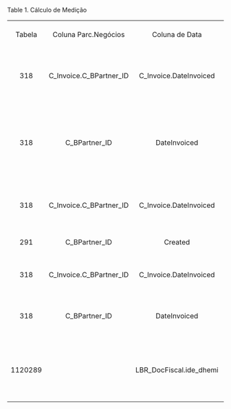 <div id="d533313e1" class="table">

<div class="table-title">

Table 1. Cálculo de
Medição

</div>

<div class="table-contents">

|         |                            |                           |                                                                                    |                  |                                   |                          |                            |                    |                   |                                                                                                                                                                                   |                                                                                                                     |
| :-----: | :------------------------: | :-----------------------: | :--------------------------------------------------------------------------------: | :--------------: | :-------------------------------: | :----------------------: | :------------------------: | :----------------: | :---------------: | :-------------------------------------------------------------------------------------------------------------------------------------------------------------------------------: | :-----------------------------------------------------------------------------------------------------------------: |
| Tabela  |    Coluna Parc.Negócios    |      Coluna de Data       |                                     Descrição                                      | Tipo de Entidade |           Coluna Chave            |           Nome           |       Coluna da Org.       | Cálculo de Medição | Coluna de Produto |                                                                                    Sql SELECT                                                                                     |                                                      Sql WHERE                                                      |
|   318   | C\_Invoice.C\_BPartner\_ID |  C\_Invoice.DateInvoiced  |                   Invoiced net revenue, without tax and charges                    |        D         |     C\_Invoice.C\_Invoice\_ID     |   Invoiced Net Revenue   |   C\_Invoice.AD\_Org\_ID   |        100         | il.M\_Product\_ID |                    SELECT SUM(il.LineNetAmt) FROM RV\_C\_Invoice C\_Invoice INNER JOIN RV\_C\_InvoiceLine il ON (C\_Invoice.C\_Invoice\_ID=il.C\_Invoice\_ID)                     |                              WHERE C\_Invoice.IsSOTrx='Y' AND C\_Invoice.Processed='Y'                              |
|   318   |      C\_BPartner\_ID       |       DateInvoiced        | Invoice gross amount including tax; Does not allow selection by product (Category) |        D         |          C\_Invoice\_ID           |  Invoiced Gross Revenue  |        AD\_Org\_ID         |        101         |                   |                                                               SELECT SUM(GrandTotal) FROM RV\_C\_Invoice C\_Invoice                                                               |                                         WHERE IsSOTrx='Y' AND Processed='Y'                                         |
|   318   | C\_Invoice.C\_BPartner\_ID |  C\_Invoice.DateInvoiced  |                     Difference between Limit and Actual price                      |        D         |     C\_Invoice.C\_Invoice\_ID     |  Invoiced Sales Margin   |   C\_Invoice.AD\_Org\_ID   |        102         | il.M\_Product\_ID |     SELECT SUM((il.PriceActual-il.PriceLimit)\*QtyInvoiced) FROM RV\_C\_Invoice C\_Invoice INNER JOIN RV\_C\_InvoiceLine il ON (C\_Invoice.C\_Invoice\_ID=il.C\_Invoice\_ID)      |                              WHERE C\_Invoice.IsSOTrx='Y' AND C\_Invoice.Processed='Y'                              |
|   291   |      C\_BPartner\_ID       |          Created          |                             Number of (new) customers                              |        D         |          C\_BPartner\_ID          |   Number of Customers    |        AD\_Org\_ID         |        103         |                   |                                                                         SELECT COUNT(\*) FROM C\_BPartner                                                                         |                                                WHERE IsCustomer='Y'                                                 |
|   318   | C\_Invoice.C\_BPartner\_ID |  C\_Invoice.DateInvoiced  |                              Invoiced paid quantities                              |        D         |     C\_Invoice.C\_Invoice\_ID     | Invoiced Paid Quantities |   C\_Invoice.AD\_Org\_ID   |        104         | il.M\_Product\_ID |                    SELECT SUM(il.QtyInvoiced) FROM RV\_C\_Invoice C\_Invoice INNER JOIN RV\_C\_InvoiceLine il ON (C\_Invoice.C\_Invoice\_ID=il.C\_Invoice\_ID)                    |                 WHERE C\_Invoice.IsSOTrx='Y' AND C\_Invoice.Processed='Y' AND C\_Invoice.IsPaid='Y'                 |
|   318   |      C\_BPartner\_ID       |       DateInvoiced        |                     Open Invoice Amount in Accounting Currency                     |        D         |          C\_Invoice\_ID           |   Open Invoice Amount    |        AD\_Org\_ID         |        105         |                   | SELECT COALESCE(SUM(currencyBase(invoiceOpen(C\_Invoice\_ID, C\_InvoicePaySchedule\_ID),C\_Currency\_ID, DateAcct, AD\_Client\_ID, AD\_Org\_ID)),0) FROM C\_Invoice\_v C\_Invoice |                                         WHERE IsSOTrx='Y' AND Processed='Y'                                         |
| 1120289 |                            | LBR\_DocFiscal.ide\_dhemi |                                                                                    |        U         | LBR\_DocFiscal.LBR\_DocFiscal\_ID |   Meta de Faturamento    | LBR\_DocFiscal.AD\_Org\_ID |      1500027       |                   |                                                          SELECT SUM(total\_icmstotal\_vNF) as valor FROM LBR\_DocFiscal                                                           | WHERE LBR\_DocFiscal.lbr\_NFeStatus = '100' AND LBR\_DocFiscal.ide\_tpNF = '1' and LBR\_DocFiscal.ide\_finNFe = '1' |

</div>

</div>
